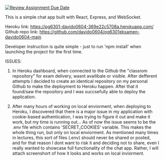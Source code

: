 [![Review Assignment Due Date](https://classroom.github.com/assets/deadline-readme-button-24ddc0f5d75046c5622901739e7c5dd533143b0c8e959d652212380cedb1ea36.svg)](https://classroom.github.com/a/pgC2zHhI)


This is a simple chat app built with React, Express, and WebSocket.

Heroku link: https://pg6301-davido0604-369e22c5708a.herokuapp.com/
Github repo link: https://github.com/davido0604/pg6301eksamen-davido0604-main

Developer instruction is quite simple - just to run 'npm install' when launching the project for the first time.

ISSUES:

1. In Heroku dashboard, when connected to the Github the "classrom repository" for exam delivery, wasnt availibale or visible. After defferent attempts I decided to create an identical repository on my personal Github to make the deployment to Heroku happen. After that it found/saw the repository and I was succsefully able to deploy the application. 

2. After many hours of working on local enviorment, when deploying to Heroku, I discovered that there is a major issue in my application with cookie-based authentication, I was trying to figure it out and make it work, but my time is running out... As of now the issue seems to be the .env file which contains 'SECRET_COOKIES' variable. This makes the whole thing run, but only on local enviorment. As mentioned many times in lectures, this sort of files (.env) should never be shared or posted, and for that reason I dont want to risk it and deciding not to share, even I really wanted to showcase full functionality of the chat app. Rather, I will attach screenshort of how it looks and works on local inviorment.

